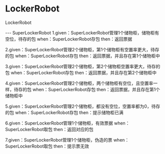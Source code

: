 # LockerRobot
LockerRobot

--- SuperLockerRobot
1.given：SuperLockerRobot管理1个储物柜，储物柜有空位，待存的包
when：SuperLockerRobot存包
then：返回票据

2.given：SuperLockerRobot管理2个储物柜，第1个储物柜有空置率更大，待存的包
when：SuperLockerRobot存包
then：返回票据，并且存在第1个储物柜中

3.given：SuperLockerRobot管理2个储物柜，第2个储物柜空置率更大，待存的包
when：SuperLockerRobot存包
then：返回票据，并且存在第2个储物柜中

4.given：SuperLockerRobot管理2个储物柜，两个储物柜有空位，且空置率一样，待存的包
when：SuperLockerRobot存包
then：返回票据，并且存在第1个储物柜中

5.given：SuperLockerRobot管理2个储物柜，都没有空位，空置率都为0，待存的包
when：SuperLockerRobot存包
then：提示储物柜已满

6.given：SuperLockerRobot管理1个储物柜，有效票据
when：SuperLockerRobot取包
then：返回对应的包

7.given：SuperLockerRobot管理1个储物柜，伪造的票
when：SuperLockerRobot取包
then：提示票无效